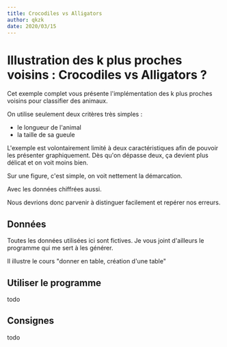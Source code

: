 ```yaml
---
title: Crocodiles vs Alligators
author: qkzk
date: 2020/03/15
---
```


# Illustration des k plus proches voisins : Crocodiles vs Alligators ?

Cet exemple complet vous présente l'implémentation des k plus proches voisins
pour classifier des animaux.

On utilise seulement deux critères très simples :

* le longueur de l'animal
* la taille de sa gueule

L'exemple est volontairement limité à deux caractéristiques afin de pouvoir
les présenter graphiquement. Dès qu'on dépasse deux, ça devient plus délicat
et on voit moins bien.

Sur une figure, c'est simple, on voit nettement la démarcation.

Avec les données chiffrées aussi.

Nous devrions donc parvenir à distinguer facilement et repérer nos erreurs.

## Données

Toutes les données utilisées ici sont fictives. Je vous joint d'ailleurs
le programme qui me sert à les générer.

Il illustre le cours "donner en table, création d'une table"

## Utiliser le programme

todo

## Consignes

todo
